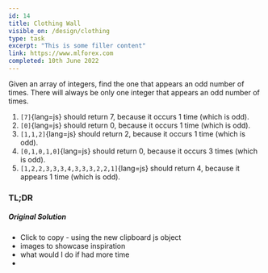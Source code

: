 ```yaml
---
id: 14
title: Clothing Wall
visible_on: /design/clothing
type: task
excerpt: "This is some filler content"
link: https://www.mlforex.com
completed: 10th June 2022
---
```



Given an array of integers, find the one that appears an odd number of times.
There will always be only one integer that appears an odd number of times.

1. `[7]`{lang=js} should return 7, because it occurs 1 time (which is odd).
2. `[0]`{lang=js} should return 0, because it occurs 1 time (which is odd).
3. `[1,1,2]`{lang=js} should return 2, because it occurs 1 time (which is odd).
4. `[0,1,0,1,0]`{lang=js} should return 0, because it occurs 3 times (which is odd).
5. `[1,2,2,3,3,3,4,3,3,3,2,2,1]`{lang=js} should return 4, because it appears 1 time (which is odd).
### TL;DR


##### Original Solution

- Click to copy - using the new clipboard js object
- images to showcase inspiration
- what would I do if had more time
- 

